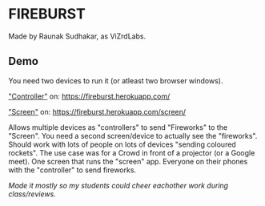 # FIREBURST

Made by Raunak Sudhakar, as ViZrdLabs.

## Demo

You need two devices to run it (or atleast two browser windows).

["Controller"](https://fireburst.herokuapp.com/) on: https://fireburst.herokuapp.com/

["Screen"](https://fireburst.herokuapp.com/screen/) on: https://fireburst.herokuapp.com/screen/

Allows multiple devices as "controllers" to send "Fireworks" to the "Screen". You need a second screen/device to actually see the "fireworks". Should work with lots of people on lots of devices "sending coloured rockets". The use case was for a Crowd in front of a projector (or a Google meet). One screen that runs the "screen" app. Everyone on their phones with the "controller" to send fireworks. 

*Made it mostly so my students could cheer eachother work during class/reviews.*
